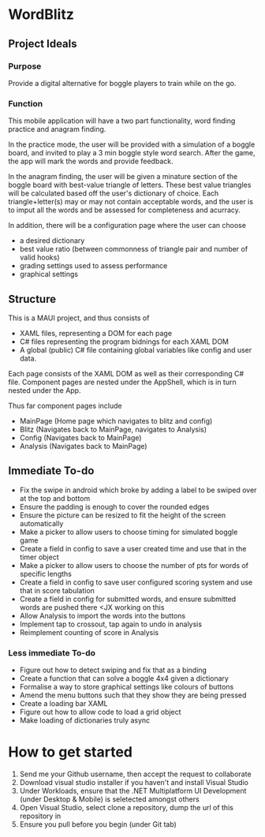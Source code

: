# WordBlitz

## Project Ideals

### Purpose
Provide a digital alternative for boggle players to train while on the go.

### Function
This mobile application will have a two part functionality, word finding practice and anagram finding.

In the practice mode, the user will be provided with a simulation of a boggle board, and invited to play a 3 min boggle style word search.
After the game, the app will mark the words and provide feedback.

In the anagram finding, the user will be given a minature section of the boggle board with best-value triangle of letters.
These best value triangles will be calculated based off the user's dictionary of choice.
Each triangle+letter(s) may or may not contain acceptable words, and the user is to imput all the words and be assessed for completeness and acurracy.

In addition, there will be a configuration page where the user can choose 
- a desired dictionary
- best value ratio (between commonness of triangle pair and number of valid hooks)
- grading settings used to assess performance
- graphical settings

## Structure
This is a MAUI project, and thus consists of 
- XAML files, representing a DOM for each page
- C# files representing the program bidnings for each XAML DOM
- A global (public) C# file containing global variables like config and user data.

Each page consists of the XAML DOM as well as their corresponding C# file.
Component pages are nested under the AppShell, which is in turn nested under the App.

Thus far component pages include
- MainPage (Home page which navigates to blitz and config)
- Blitz (Navigates back to MainPage, navigates to Analysis)
- Config (Navigates back to MainPage)
- Analysis (Navigates back to MainPage)

## Immediate To-do
- Fix the swipe in android which broke by adding a label to be swiped over at the top and bottom
- Ensure the padding is enough to cover the rounded edges
- Ensure the picture can be resized to fit the height of the screen automatically
- Make a picker to allow users to choose timing for simulated boggle game
- Create a field in config to save a user created time and use that in the timer object
- Make a picker to allow users to choose the number of pts for words of specific lengths
- Create a field in config to save user configured scoring system and use that in score tabulation
- Create a field in config for submitted words, and ensure submitted words are pushed there <JX working on this
- Allow Analysis to import the words into the buttons
- Implement tap to crossout, tap again to undo in analysis
- Reimplement counting of score in Analysis

### Less immediate To-do
- Figure out how to detect swiping and fix that as a binding
- Create a function that can solve a boggle 4x4 given a dictionary
- Formalise a way to store graphical settings like colours of buttons
- Amend the menu buttons such that they show they are being pressed
- Create a loading bar XAML
- Figure out how to allow code to load a grid object
- Make loading of dictionaries truly async


# How to get started
1. Send me your Github username, then accept the request to collaborate
2. Download visual studio installer if you haven't and install Visual Studio
3. Under Workloads, ensure that the .NET Multiplatform UI Development (under Desktop & Mobile) is seletected amongst others
4. Open Visual Studio, select clone a repository, dump the url of this repository in
5. Ensure you pull before you begin (under Git tab)


